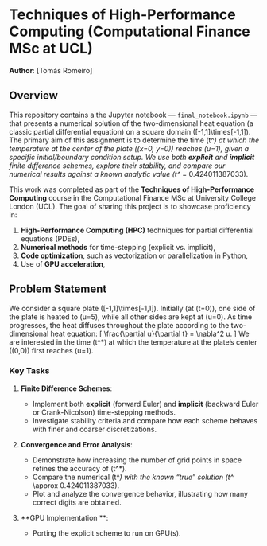 # Techniques of High-Performance Computing (Computational Finance MSc at UCL)
**Author**: [Tomás Romeiro]

## Overview
This repository contains a the Jupyter notebook — `final_notebook.ipynb` — that presents a numerical solution of the two-dimensional heat equation (a classic partial differential equation) on a square domain \([-1,1]\times[-1,1]\). The primary aim of this assignment is to determine the time \(t^*\) at which the temperature at the center of the plate (\(x=0, y=0\)) reaches \(u=1\), given a specific initial/boundary condition setup. We use both **explicit** and **implicit** finite difference schemes, explore their stability, and compare our numerical results against a known analytic value \(t^* = 0.424011387033\).

This work was completed as part of the **Techniques of High-Performance Computing** course in the Computational Finance MSc at University College London (UCL). The goal of sharing this project is to showcase proficiency in:
1. **High-Performance Computing (HPC)** techniques for partial differential equations (PDEs),
2. **Numerical methods** for time-stepping (explicit vs. implicit),
3. **Code optimization**, such as vectorization or parallelization in Python, 
4. Use of **GPU acceleration**,

## Problem Statement
We consider a square plate \([-1,1]\times[-1,1]\). Initially (at \(t=0\)), one side of the plate is heated to \(u=5\), while all other sides are kept at \(u=0\). As time progresses, the heat diffuses throughout the plate according to the two-dimensional heat equation:
\[
\frac{\partial u}{\partial t} = \nabla^2 u.
\]
We are interested in the time \(t^*\) at which the temperature at the plate’s center \((0,0)\) first reaches \(u=1\).

### Key Tasks
1. **Finite Difference Schemes**:  
   - Implement both **explicit** (forward Euler) and **implicit** (backward Euler or Crank-Nicolson) time-stepping methods.
   - Investigate stability criteria and compare how each scheme behaves with finer and coarser discretizations.

2. **Convergence and Error Analysis**:  
   - Demonstrate how increasing the number of grid points in space refines the accuracy of \(t^*\).
   - Compare the numerical \(t^*\) with the known “true” solution \(t^* \approx 0.424011387033\).
   - Plot and analyze the convergence behavior, illustrating how many correct digits are obtained.

3. **GPU Implementation  **:
   - Porting the explicit scheme to run on GPU(s).
